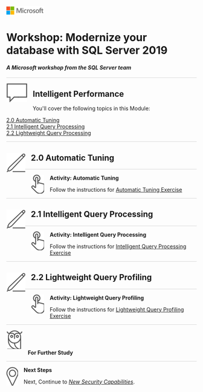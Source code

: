 ![](../graphics/microsoftlogo.png)

# Workshop: Modernize your database with SQL Server 2019

#### <i>A Microsoft workshop from the SQL Server team</i>

<p style="border-bottom: 1px solid lightgrey;"></p>

<img style="float: left; margin: 0px 15px 15px 0px;" src="../graphics/textbubble.png"> <h2>Intelligent Performance</h2>

You'll cover the following topics in this Module:

<dl>

  <dt><a href="#3-0">2.0 Automatic Tuning</a></dt>
  <dt><a href="#3-1">2.1 Intelligent Query Processing</a></dt>
  <dt><a href="#3-2">2.2 Lightweight Query Processing</a></dt>
  
</dl>

<p style="border-bottom: 1px solid lightgrey;"></p>

<h2><img style="float: left; margin: 0px 15px 15px 0px;" src="../graphics/pencil2.png"><a name="3-0">2.0 Automatic Tuning</a></h2>

<p style="border-bottom: 1px solid lightgrey;"></p>

<p><img style="float: left; margin: 0px 15px 15px 0px;" src="../graphics/point1.png"><b><a name="aks">Activity: Automatic Tuning</a></b></p>

Follow the instructions for [Automatic Tuning Exercise](Module%202%20Activity%20-%20Intelligent%20Performance/autotune)

<p style="border-bottom: 1px solid lightgrey;"></p>

<h2><img style="float: left; margin: 0px 15px 15px 0px;" src="../graphics/pencil2.png"><a name="3-1">2.1 Intelligent Query Processing</a></h2>

<p style="border-bottom: 1px solid lightgrey;"></p>

<p><img style="float: left; margin: 0px 15px 15px 0px;" src="../graphics/point1.png"><b><a name="aks">Activity: Intelligent Query Processing</a></b></p>

Follow the instructions for [Intelligent Query Processing Exercise](Module%202%20Activity%20-%20Intelligent%20Performance/iqp)

<p style="border-bottom: 1px solid lightgrey;"></p>


<h2><img style="float: left; margin: 0px 15px 15px 0px;" src="../graphics/pencil2.png"><a name="3-2">2.2 Lightweight Query Profiling</h2>

<p style="border-bottom: 1px solid lightgrey;"></p>

<p><img style="float: left; margin: 0px 15px 15px 0px;" src="../graphics/point1.png"><b><a name="aks">Activity: Lightweight Query Profiling</a></b></p>

Follow the instructions for [Lightweight Query Profiling Exercise](Module%202%20Activity%20-%20Intelligent%20Performance/lwp)

<p style="border-bottom: 1px solid lightgrey;"></p>

<p><img style="margin: 0px 15px 15px 0px;" src="../graphics/owl.png"><b>For Further Study</b></p>

<p style="border-bottom: 1px solid lightgrey;"></p>

<p><img style="float: left; margin: 0px 15px 15px 0px;" src="../graphics/geopin.png"><b >Next Steps</b></p>

Next, Continue to <a href="03-Security.md" target="_blank"><i> New Security Capabilities</i></a>.
